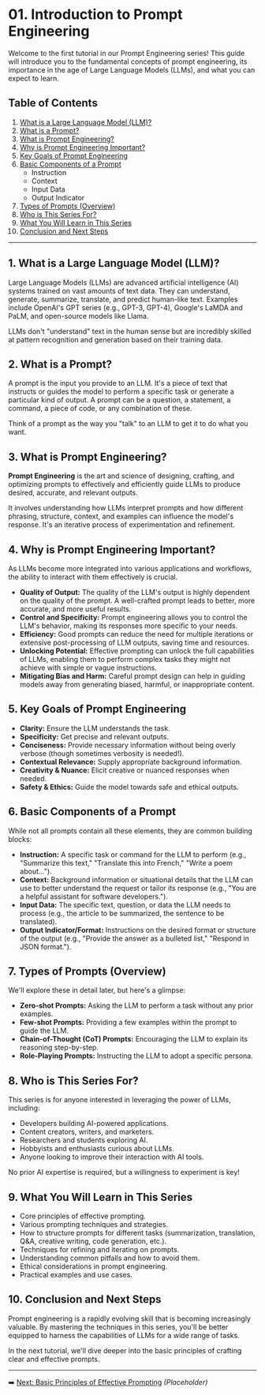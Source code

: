 # 01. Introduction to Prompt Engineering

Welcome to the first tutorial in our Prompt Engineering series! This guide will introduce you to the fundamental concepts of prompt engineering, its importance in the age of Large Language Models (LLMs), and what you can expect to learn.

## Table of Contents
1.  [What is a Large Language Model (LLM)?](#what-is-llm)
2.  [What is a Prompt?](#what-is-prompt)
3.  [What is Prompt Engineering?](#what-is-prompt-engineering)
4.  [Why is Prompt Engineering Important?](#why-important)
5.  [Key Goals of Prompt Engineering](#key-goals)
6.  [Basic Components of a Prompt](#basic-components)
    *   Instruction
    *   Context
    *   Input Data
    *   Output Indicator
7.  [Types of Prompts (Overview)](#types-of-prompts)
8.  [Who is This Series For?](#who-is-this-for)
9.  [What You Will Learn in This Series](#what-you-will-learn)
10. [Conclusion and Next Steps](#conclusion-next-steps)

---

## 1. What is a Large Language Model (LLM)? <a name="what-is-llm"></a>
Large Language Models (LLMs) are advanced artificial intelligence (AI) systems trained on vast amounts of text data. They can understand, generate, summarize, translate, and predict human-like text. Examples include OpenAI's GPT series (e.g., GPT-3, GPT-4), Google's LaMDA and PaLM, and open-source models like Llama.

LLMs don't "understand" text in the human sense but are incredibly skilled at pattern recognition and generation based on their training data.

## 2. What is a Prompt? <a name="what-is-prompt"></a>
A prompt is the input you provide to an LLM. It's a piece of text that instructs or guides the model to perform a specific task or generate a particular kind of output. A prompt can be a question, a statement, a command, a piece of code, or any combination of these.

Think of a prompt as the way you "talk" to an LLM to get it to do what you want.

## 3. What is Prompt Engineering? <a name="what-is-prompt-engineering"></a>
**Prompt Engineering** is the art and science of designing, crafting, and optimizing prompts to effectively and efficiently guide LLMs to produce desired, accurate, and relevant outputs.

It involves understanding how LLMs interpret prompts and how different phrasing, structure, context, and examples can influence the model's response. It's an iterative process of experimentation and refinement.

## 4. Why is Prompt Engineering Important? <a name="why-important"></a>
As LLMs become more integrated into various applications and workflows, the ability to interact with them effectively is crucial.
*   **Quality of Output:** The quality of the LLM's output is highly dependent on the quality of the prompt. A well-crafted prompt leads to better, more accurate, and more useful results.
*   **Control and Specificity:** Prompt engineering allows you to control the LLM's behavior, making its responses more specific to your needs.
*   **Efficiency:** Good prompts can reduce the need for multiple iterations or extensive post-processing of LLM outputs, saving time and resources.
*   **Unlocking Potential:** Effective prompting can unlock the full capabilities of LLMs, enabling them to perform complex tasks they might not achieve with simple or vague instructions.
*   **Mitigating Bias and Harm:** Careful prompt design can help in guiding models away from generating biased, harmful, or inappropriate content.

## 5. Key Goals of Prompt Engineering <a name="key-goals"></a>
*   **Clarity:** Ensure the LLM understands the task.
*   **Specificity:** Get precise and relevant outputs.
*   **Conciseness:** Provide necessary information without being overly verbose (though sometimes verbosity is needed!).
*   **Contextual Relevance:** Supply appropriate background information.
*   **Creativity & Nuance:** Elicit creative or nuanced responses when needed.
*   **Safety & Ethics:** Guide the model towards safe and ethical outputs.

## 6. Basic Components of a Prompt <a name="basic-components"></a>
While not all prompts contain all these elements, they are common building blocks:

*   **Instruction:** A specific task or command for the LLM to perform (e.g., "Summarize this text," "Translate this into French," "Write a poem about...").
*   **Context:** Background information or situational details that the LLM can use to better understand the request or tailor its response (e.g., "You are a helpful assistant for software developers.").
*   **Input Data:** The specific text, question, or data the LLM needs to process (e.g., the article to be summarized, the sentence to be translated).
*   **Output Indicator/Format:** Instructions on the desired format or structure of the output (e.g., "Provide the answer as a bulleted list," "Respond in JSON format.").

## 7. Types of Prompts (Overview) <a name="types-of-prompts"></a>
We'll explore these in detail later, but here's a glimpse:
*   **Zero-shot Prompts:** Asking the LLM to perform a task without any prior examples.
*   **Few-shot Prompts:** Providing a few examples within the prompt to guide the LLM.
*   **Chain-of-Thought (CoT) Prompts:** Encouraging the LLM to explain its reasoning step-by-step.
*   **Role-Playing Prompts:** Instructing the LLM to adopt a specific persona.

## 8. Who is This Series For? <a name="who-is-this-for"></a>
This series is for anyone interested in leveraging the power of LLMs, including:
*   Developers building AI-powered applications.
*   Content creators, writers, and marketers.
*   Researchers and students exploring AI.
*   Hobbyists and enthusiasts curious about LLMs.
*   Anyone looking to improve their interaction with AI tools.

No prior AI expertise is required, but a willingness to experiment is key!

## 9. What You Will Learn in This Series <a name="what-you-will-learn"></a>
*   Core principles of effective prompting.
*   Various prompting techniques and strategies.
*   How to structure prompts for different tasks (summarization, translation, Q&A, creative writing, code generation, etc.).
*   Techniques for refining and iterating on prompts.
*   Understanding common pitfalls and how to avoid them.
*   Ethical considerations in prompt engineering.
*   Practical examples and use cases.

## 10. Conclusion and Next Steps <a name="conclusion-next-steps"></a>
Prompt engineering is a rapidly evolving skill that is becoming increasingly valuable. By mastering the techniques in this series, you'll be better equipped to harness the capabilities of LLMs for a wide range of tasks.

In the next tutorial, we'll dive deeper into the basic principles of crafting clear and effective prompts.

---

➡️ [Next: Basic Principles of Effective Prompting](../02-pe-basic-principles/README.md) *(Placeholder)*

